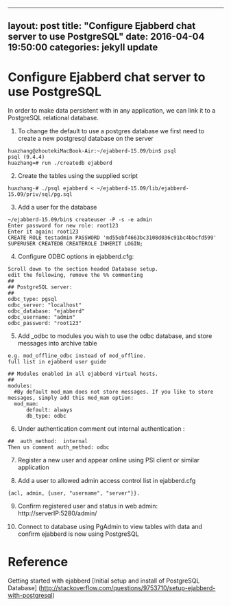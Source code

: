 
---
layout: post
title: "Configure Ejabberd chat server to use PostgreSQL"
date: 2016-04-04 19:50:00
categories: jekyll update
---

Configure Ejabberd chat server to use PostgreSQL
================================================
In order to make data persistent with in any application, we can link it to a PostgreSQL relational database.
 
1. To change the default to use a postgres database we first need to create a new postgresql database on the server 
```code
huazhang@zhoutekiMacBook-Air:~/ejabberd-15.09/bin$ psql
psql (9.4.4)
huazhang=# run ./createdb ejabberd
 ```
2. Create the tables using the supplied script
```code
huazhang-# ./psql ejabberd < ~/ejabberd-15.09/lib/ejabberd-15.09/priv/sql/pg.sql
```
 
3. Add a user for the database
```code
~/ejabberd-15.09/bin$ createuser -P -s -e admin
Enter password for new role: root123
Enter it again: root123
CREATE ROLE testadmin PASSWORD 'md55ebf4663bc3108d036c91bc4bbcfd599' SUPERUSER CREATEDB CREATEROLE INHERIT LOGIN;
```

4. Configure ODBC options in ejabberd.cfg:
```code
Scroll down to the section headed Database setup.
edit the following, remove the %% commenting
##
## PostgreSQL server:
##
odbc_type: pgsql
odbc_server: "localhost"
odbc_database: "ejabberd"
odbc_username: "admin"
odbc_password: "root123"
```
 
 
5. Add _odbc to modules you wish to use the odbc database, and store messages into archive table
```code
e.g. mod_offline_odbc instead of mod_offline.
full list in ejabberd user guide 

## Modules enabled in all ejabberd virtual hosts.
##
modules:  
  #By default mod_mam does not store messages. If you like to store messages, simply add this mod_mam option:
  mod_mam:
      default: always 
      db_type: odbc      
 ```

6. Under authentication comment out internal authentication :
 ```code
##  auth_method:  internal
Then un comment auth_method: odbc
 ```

7. Register a new user and appear online using PSI client or similar application

8. Add a user to allowed admin access control list in ejabberd.cfg
 ```code
{acl, admin, {user, "username", "server"}}.
 ```
9. Confirm registered user and status in web admin:
http://serverIP:5280/admin/

10. Connect to database using PgAdmin to view tables with data and confirm ejabberd is now using PostgreSQL

Reference
==========
Getting started with ejabberd
[Initial setup and install of PostgreSQL Database]
(http://stackoverflow.com/questions/9753710/setup-ejabberd-with-postgresql)